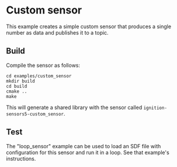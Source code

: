 # Custom sensor

This example creates a simple custom sensor that produces a single number as
data and publishes it to a topic.

## Build

Compile the sensor as follows:

```
cd examples/custom_sensor
mkdir build
cd build
cmake ..
make
```

This will generate a shared library with the sensor called `ignition-sensors5-custom_sensor`.

## Test

The "loop_sensor" example can be used to load an SDF file with configuration for
this sensor and run it in a loop. See that example's instructions.
